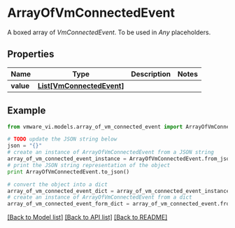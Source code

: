 # ArrayOfVmConnectedEvent

A boxed array of *VmConnectedEvent*. To be used in *Any* placeholders. 

## Properties
Name | Type | Description | Notes
------------ | ------------- | ------------- | -------------
**value** | [**List[VmConnectedEvent]**](VmConnectedEvent.md) |  | 

## Example

```python
from vmware_vi.models.array_of_vm_connected_event import ArrayOfVmConnectedEvent

# TODO update the JSON string below
json = "{}"
# create an instance of ArrayOfVmConnectedEvent from a JSON string
array_of_vm_connected_event_instance = ArrayOfVmConnectedEvent.from_json(json)
# print the JSON string representation of the object
print ArrayOfVmConnectedEvent.to_json()

# convert the object into a dict
array_of_vm_connected_event_dict = array_of_vm_connected_event_instance.to_dict()
# create an instance of ArrayOfVmConnectedEvent from a dict
array_of_vm_connected_event_form_dict = array_of_vm_connected_event.from_dict(array_of_vm_connected_event_dict)
```
[[Back to Model list]](../README.md#documentation-for-models) [[Back to API list]](../README.md#documentation-for-api-endpoints) [[Back to README]](../README.md)


